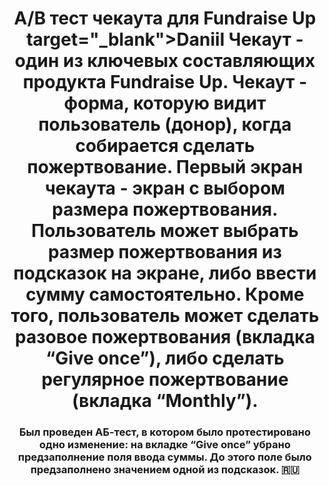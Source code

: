 <h1 align="center">A/B тест чекаута для Fundraise Up target="_blank">Daniil</a> 
Чекаут - один из ключевых составляющих продукта Fundraise Up. Чекаут - форма, которую видит пользователь (донор), когда собирается сделать пожертвование. Первый экран чекаута - экран с выбором размера пожертвования. 
Пользователь может выбрать размер пожертвования из подсказок на экране, либо ввести сумму самостоятельно. Кроме того, пользователь может сделать разовое пожертвования (вкладка “Give once”), либо сделать регулярное пожертвование (вкладка “Monthly”).

<h3 align="center">Был проведен АБ-тест, в котором было протестировано одно изменение: на вкладке “Give once” убрано предзаполнение поля ввода суммы. До этого поле было предзаполнено значением одной из подсказок. 🇷🇺</h3>



